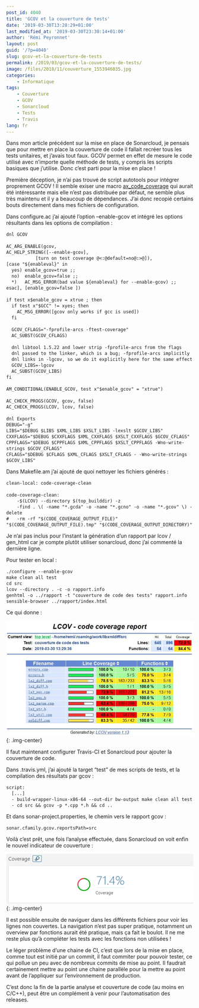 ```yaml
---
post_id: 4040
title: 'GCOV et la couverture de tests'
date: '2019-03-30T13:28:29+01:00'
last_modified_at: '2019-03-30T23:30:14+01:00'
author: 'Rémi Peyronnet'
layout: post
guid: '/?p=4040'
slug: gcov-et-la-couverture-de-tests
permalink: /2019/03/gcov-et-la-couverture-de-tests/
image: /files/2018/11/couverture_1553946035.jpg
categories:
    - Informatique
tags:
    - Couverture
    - GCOV
    - Sonarcloud
    - Tests
    - Travis
lang: fr
---
```


Dans mon article précédent sur la mise en place de Sonarcloud, je pensais que pour mettre en place la couverture de code il fallait recréer tous les tests unitaires, et j’avais tout faux. GCOV permet en effet de mesure le code utilisé avec n’importe quelle méthode de tests, y compris les scripts basiques que j’utilise. Donc c’est parti pour la mise en place !

Première déception, je n’ai pas trouvé de script autotools pour intégrer proprement GCOV ! Il semble exiser une macro [ax\_code\_coverage](https://www.gnu.org/software/autoconf-archive/ax_code_coverage.html) qui aurait été intéressante mais elle n’est pas distribuée par défaut, ne semble plus très maintenu et il y a beaucoup de dépendances. J’ai donc recopié certains bouts directement dans mes fichiers de configuration.

Dans configure.ac j’ai ajouté l’option –enable-gcov et intégré les options résultants dans les options de compilation :

```
dnl GCOV

AC_ARG_ENABLE(gcov,
AC_HELP_STRING([--enable-gcov],
	       [turn on test coverage @<:@default=no@:>@]),
[case "${enableval}" in
  yes) enable_gcov=true ;;
  no)  enable_gcov=false ;;
  *)   AC_MSG_ERROR(bad value ${enableval} for --enable-gcov) ;;
esac], [enable_gcov=false ])

if test x$enable_gcov = xtrue ; then
  if test x"$GCC" != xyes; then
    AC_MSG_ERROR([gcov only works if gcc is used])
  fi

  GCOV_CFLAGS="-fprofile-arcs -ftest-coverage"
  AC_SUBST(GCOV_CFLAGS)

  dnl libtool 1.5.22 and lower strip -fprofile-arcs from the flags
  dnl passed to the linker, which is a bug; -fprofile-arcs implicitly
  dnl links in -lgcov, so we do it explicitly here for the same effect
  GCOV_LIBS=-lgcov
  AC_SUBST(GCOV_LIBS)
fi

AM_CONDITIONAL(ENABLE_GCOV, test x"$enable_gcov" = "xtrue")

AC_CHECK_PROGS(GCOV, gcov, false)
AC_CHECK_PROGS(LCOV, lcov, false)

dnl Exports
DEBUG="-g"
LIBS="$DEBUG $LIBS $XML_LIBS $XSLT_LIBS -lexslt $GCOV_LIBS"
CXXFLAGS="$DEBUG $CXXFLAGS $XML_CXXFLAGS $XSLT_CXXFLAGS $GCOV_CFLAGS"
CPPFLAGS="$DEBUG $CPPFLAGS $XML_CPPFLAGS $XSLT_CPPFLAGS -Wno-write-strings $GCOV_CFLAGS"
CFLAGS="$DEBUG $CFLAGS $XML_CFLAGS $XSLT_CFLAGS - -Wno-write-strings $GCOV_LIBS"
```

Dans Makefile.am j’ai ajouté de quoi nettoyer les fichiers générés :

```
clean-local: code-coverage-clean

code-coverage-clean:
	-$(LCOV) --directory $(top_builddir) -z
	-find . \( -name "*.gcda" -o -name "*.gcno" -o -name "*.gcov" \) -delete
#	-rm -rf "$(CODE_COVERAGE_OUTPUT_FILE)" "$(CODE_COVERAGE_OUTPUT_FILE).tmp" "$(CODE_COVERAGE_OUTPUT_DIRECTORY)"

```

Je n’ai pas inclus pour l’instant la génération d’un rapport par lcov / gen\_html car je compte plutôt utiliser sonarcloud, donc j’ai commenté la dernière ligne.

Pour tester en local :

```
./configure --enable-gcov
make clean all test
cd src
lcov --directory . -c -o rapport.info
genhtml -o ../rapport -t "couverture de code des tests" rapport.info
sensible-browser ../rapport/index.html
```

Ce qui donne :

![](/files/2018/11/lcov-rapport.jpg){: .img-center}

Il faut maintenant configurer Travis-CI et Sonarcloud pour ajouter la couverture de code.

Dans .travis.yml, j’ai ajouté la target “test” de mes scripts de tests, et la compilation des résultats par gcov :

```
script:
  [...]
  - build-wrapper-linux-x86-64 --out-dir bw-output make clean all test
  - cd src && gcov -p *.cpp *.h && cd ..
```

Et dans sonar-project.properties, le chemin vers le rapport gcov :

```
sonar.cfamily.gcov.reportsPath=src
```

Voilà c’est prêt, une fois l’analyse effectuée, dans Sonarcloud on voit enfin le nouvel indicateur de couverture :

![](/files/2018/11/sonarcloud-coverage.png){: .img-center}

Il est possible ensuite de naviguer dans les différents fichiers pour voir les lignes non couvertes. La navigation n’est pas super pratique, notamment un overview par fonctions aurait été pratique, mais ça fait le boulot. Il ne me reste plus qu’à compléter les tests avec les fonctions non utilisées !

Le léger problème d’une chaine de CI, c’est que lors de la mise en place, comme tout est initié par un commit, il faut commiter pour pouvoir tester, ce qui pollue un peu avec de nombreux commits de mise au point. Il faudrait certainement mettre au point une chaine parallèle pour la mettre au point avant de l’appliquer sur l’environnement de production.

C’est donc la fin de la partie analyse et couverture de code (au moins en C/C++), peut être un complément à venir pour l’automatisation des releases.